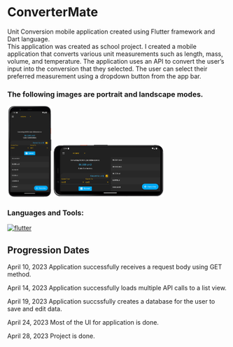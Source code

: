 # ConverterMate
Unit Conversion mobile application created using Flutter framework and Dart language.<br>
This application was created as school project. I created a mobile application that converts various unit measurements such as length, mass, volume, and temperature. The application uses an API to convert the user’s input into the conversion that they selected. The user can select their preferred measurement using a dropdown button from the app bar.

<h3>The following images are portrait and landscape modes.</h3>

<img src="web/UI_v2.png" width="20%" height="20%"> <img src="web/landscape_mode.png" width="50%" height="50%">

<h3 align="left">Languages and Tools:</h3>
<p align="left"> <a href="https://flutter.dev" target="_blank" rel="noreferrer"> <img src="https://www.vectorlogo.zone/logos/flutterio/flutterio-icon.svg" alt="flutter" width="30" height="30"/> </a> </p>

## Progression Dates
April 10, 2023
Application successfully receives a request body using GET method.

April 14, 2023
Application successfully loads multiple API calls to a list view.

April 19, 2023
Application succssfully creates a database for the user to save and edit data. 

April 24, 2023
Most of the UI for application is done.

April 28, 2023
Project is done.

